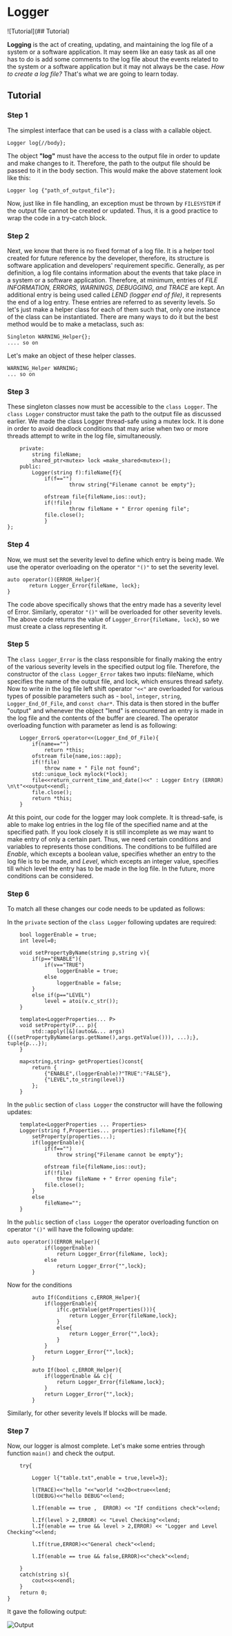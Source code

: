 # Logger

![Tutorial](## Tutorial)

**Logging** is the act of creating, updating, and maintaining the log file of a system or a software application. 
It may seem like an easy task as all one has to do is add some comments to the log file about the events related 
to the system or a software application but it may not always be the case.  *How to create a log file?* That's what 
we are going to learn today. 

## Tutorial

### Step 1

The simplest interface that can be used is a class with a callable object.

```Logger log{//body};```

The object **"log"** must have the access to the output file in order to update and make changes to it. Therefore, the
path to the output file should be passed to it in the body section. This would make the above statement look like this:

```Logger log {"path_of_output_file"};```

Now, just like in file handling, an exception must be thrown by `FILESYSTEM` if the output file cannot be created 
or updated. Thus, it is a good practice to wrap the code in a try-catch block. 

### Step 2

Next, we know that there is no fixed format of a log file. It is a helper tool created for future reference by 
the developer, therefore, its structure is software application and developers' requirement specific. Generally,
as per definition, a log file contains information about the events that take place in a system or a software 
application. Therefore, at minimum, entries of *FILE INFORMATION, ERRORS, WARNINGS, DEBUGGING, and TRACE* are kept.
An additional entry is being used called *LEND (logger end of file)*, it represents the end of a log entry. These 
entries are referred to as severity levels. So let's just make a helper class for each of them such that, only 
one instance of the class can be instantiated. There are many ways to do it but the best method would be to make
a metaclass, such as:

```Singleton ERROR_Helper{};
Singleton WARNING_Helper{};
.... so on
```

Let's make an object of these helper classes. 

```ERROR_Helper ERROR;
WARNING_Helper WARNING;
... so on
```

### Step 3

These singleton classes now must be accessible to the `class Logger`. The `class Logger` constructor must take 
the path to the output file as discussed earlier. We made the class Logger thread-safe using a mutex lock.
It is done in order to avoid deadlock conditions that may arise when two or more threads attempt to write 
in the log file, simultaneously.

```class Logger{
    private:
        string fileName;
        shared_ptr<mutex> lock =make_shared<mutex>();
    public:
        Logger(string f):fileName{f}{
            if(f=="")
                    throw string{"Filename cannot be empty"};

            ofstream file{fileName,ios::out};
            if(!file)
                    throw fileName + " Error opening file";
            file.close();
            }
};
```

### Step 4

Now, we must set the severity level to define which entry is being made. We use the operator overloading 
on the operator `"()"` to set the severity level.

    auto operator()(ERROR_Helper){
           return Logger_Error{fileName, lock};
    }
    

The code above specifically shows that the entry made has a severity level of Error. Similarly, 
operator `"()"` will be overloaded for other severity levels. The above code returns the value of 
`Logger_Error{fileName, lock}`, so we must create a class representing it.

### Step 5

The `class Logger_Error` is the class responsible for finally making the entry of the various severity 
levels in the specified output log file. Therefore, the constructor of the `class Logger_Error` takes 
two inputs: fileName, which specifies the name of the output file, and lock, which ensures thread 
safety. Now to write in the log file left shift operator `"<<"` are overloaded for various types of 
possible parameters such as - `bool`, `integer`, `string`, `Logger_End_Of_File`, and `const char*`. This data 
is then stored in the buffer "output" and whenever the object "lend" is encountered an entry is made 
in the log file and the contents of the buffer are cleared. The operator overloading function with 
parameter as lend is as following:

        Logger_Error& operator<<(Logger_End_Of_File){
            if(name=="")
                return *this;
            ofstream file{name,ios::app};
            if(!file)
                throw name + " File not found";
            std::unique_lock mylock(*lock);
            file<<return_current_time_and_date()<<" : Logger Entry (ERROR) \n\t"<<output<<endl;
            file.close();
            return *this;
        }

At this point, our code for the logger may look complete. It is thread-safe, is able to make log entries
in the log file of the specified name and at the specified path. If you look closely it is still incomplete
as we may want to make entry of only a certain part. Thus, we need certain conditions and variables to
represents those conditions. The conditions to be fulfilled are *Enable*, which excepts a boolean value, 
specifies whether an entry to the log file is to be made, and *Level*, which excepts an integer value, 
specifies till which level the entry has to be made in the log file. In the future, more conditions can 
be considered. 

### Step 6

To match all these changes our code needs to be updated as follows:

In the `private` section of the `class Logger` following updates are required:
        
        
        bool loggerEnable = true;
        int level=0;
        
        void setPropertyByName(string p,string v){
            if(p=="ENABLE"){
                if(v=="TRUE")
                    loggerEnable = true;
                else
                    loggerEnable = false;
            }
            else if(p=="LEVEL")
                level = atoi(v.c_str());
        }

        template<LoggerProperties... P>
        void setProperty(P... p){
            std::apply([&](auto&&... args) {((setPropertyByName(args.getName(),args.getValue())), ...);}, tuple{p...});
        }

        map<string,string> getProperties()const{
            return {
                {"ENABLE",(loggerEnable)?"TRUE":"FALSE"},
                {"LEVEL",to_string(level)}
            };
        }

In the `public` section of `class Logger` the constructor will have the following updates:
        
        template<LoggerProperties ... Properties>
        Logger(string f,Properties... properties):fileName{f}{
            setProperty(properties...);
            if(loggerEnable){
                if(f=="")
                    throw string{"Filename cannot be empty"};

                ofstream file{fileName,ios::out};
                if(!file)
                    throw fileName + " Error opening file";
                file.close();
            }
            else
                fileName="";
        }

In the `public` section of `class Logger` the operator overloading function on operator `"()"` will have the following update:

```
auto operator()(ERROR_Helper){
            if(loggerEnable)
                return Logger_Error{fileName, lock};
            else
                return Logger_Error{"",lock};
        }
```

Now for the conditions

```
        auto If(Conditions c,ERROR_Helper){
            if(loggerEnable){
                if(c.getValue(getProperties())){
                    return Logger_Error{fileName,lock};
                }
                else{
                    return Logger_Error{"",lock};
                }
            }
            return Logger_Error{"",lock};
        }

        auto If(bool c,ERROR_Helper){
            if(loggerEnable && c){
                return Logger_Error{fileName,lock};
            }
            return Logger_Error{"",lock};
        }
```

Similarly, for other severity levels If blocks will be made.

### Step 7

Now, our logger is almost complete. Let's make some entries through function `main()` and check the output.

```int main(){
    try{

        Logger l{"table.txt",enable = true,level=3};

        l(TRACE)<<"hello "<<"world "<<20<<true<<lend;
        l(DEBUG)<<"hello DEBUG"<<lend;
        
        l.If(enable == true ,  ERROR) << "If conditions check"<<lend;

        l.If(level > 2,ERROR) << "Level Checking"<<lend;
        l.If(enable == true && level > 2,ERROR) << "Logger and Level Checking"<<lend;

        l.If(true,ERROR)<<"General check"<<lend;

        l.If(enable == true && false,ERROR)<<"check"<<lend;

    }
    catch(string s){
        cout<<s<<endl;
    }
    return 0;
}
```

It gave the following output:


![Output](/output.jpg)
